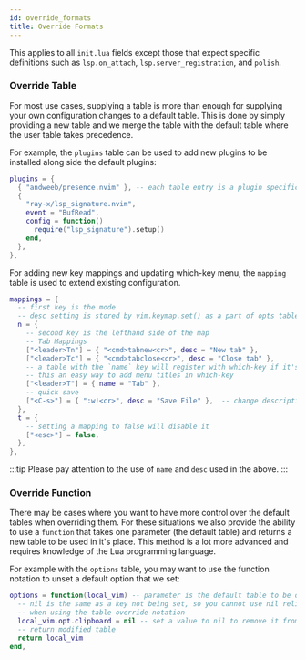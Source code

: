 ```yaml
---
id: override_formats
title: Override Formats
---
```


This applies to all `init.lua` fields except those that expect specific
definitions such as `lsp.on_attach`, `lsp.server_registration`, and `polish`.

### Override Table

For most use cases, supplying a table is more than enough for supplying your
own configuration changes to a default table. This is done by simply providing
a new table and we merge the table with the default table where the user table
takes precedence.

For example, the `plugins` table can be used to add new plugins to be
installed along side the default plugins:

```lua
plugins = {
  { "andweeb/presence.nvim" }, -- each table entry is a plugin specification for lazy.nvim
  {
    "ray-x/lsp_signature.nvim",
    event = "BufRead",
    config = function()
      require("lsp_signature").setup()
    end,
  },
},
```

For adding new key mappings and updating which-key menu, the `mapping` table is used to extend existing configuration.

```lua
mappings = {
  -- first key is the mode
  -- desc setting is stored by vim.keymap.set() as a part of opts table in vim lua module
  n = {
    -- second key is the lefthand side of the map
    -- Tab Mappings
    ["<leader>Tn"] = { "<cmd>tabnew<cr>", desc = "New tab" },
    ["<leader>Tc"] = { "<cmd>tabclose<cr>", desc = "Close tab" },
    -- a table with the `name` key will register with which-key if it's available
    -- this an easy way to add menu titles in which-key
    ["<leader>T"] = { name = "Tab" },
    -- quick save
    ["<C-s>"] = { ":w!<cr>", desc = "Save File" },  -- change description but the same command
  },
  t = {
    -- setting a mapping to false will disable it
    ["<esc>"] = false,
  },
},
```

:::tip
Please pay attention to the use of `name` and `desc` used in the above.
:::

### Override Function

There may be cases where you want to have more control over the default tables
when overriding them. For these situations we also provide the ability to use a
`function` that takes one parameter (the default table) and returns a new table
to be used in it's place. This method is a lot more advanced and requires
knowledge of the Lua programming language.

For example with the `options` table, you may want to use the function notation to unset a default option that we set:

```lua
options = function(local_vim) -- parameter is the default table to be overridden
  -- nil is the same as a key not being set, so you cannot use nil reliably
  -- when using the table override notation
  local_vim.opt.clipboard = nil -- set a value to nil to remove it from the table
  -- return modified table
  return local_vim
end,
```
